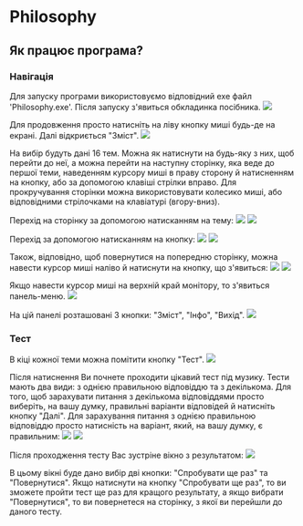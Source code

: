 # Philosophy
## Як працює програма?
### Навігація
Для запуску програми використовуємо відповідний exe файл 'Philosophy.exe'.
Після запуску з'явиться обкладинка посібника.
![](Screens/First%20Screen.png)

Для продовження просто натисніть на ліву кнопку миші будь-де на екрані. Далі відкриється "Зміст".
![](Screens/Content.png)

На вибір будуть дані 16 тем. Можна як натиснути на будь-яку з них, щоб перейти до неї, а можна перейти на наступну сторінку, яка веде до першої теми, наведенням курсору миші в праву сторону й натисненням на кнопку, або за допомогою клавіші стрілки вправо. Для прокручування сторінки можна використовувати колесико миші, або відповідними стрілочками на клавіатурі (вгору-вниз).

Перехід на сторінку за допомогою натисканням на тему:
![](Screens/Select%20Theme.png)
![](Screens/Selected%20Theme.png)

Перехід за допомогою натисканням на кнопку:
![](Screens/Switch%20Screen.png)
![](Screens/Switched%20Screen.png)

Також, відповідно, щоб повернутися на попередню сторінку, можна навести курсор миші наліво й натиснути на кнопку, що з'явиться:
![](Screens/Back.png)
![](Screens/Switched%20Back.png)

Якщо навести курсор миші на верхній край монітору, то з'явиться панель-меню.
![](Screens/PanelEntrance.png)

На цій панелі розташовані 3 кнопки: "Зміст", "Інфо", "Вихід".
![](Screens/Panel.png)

### Тест
В кіці кожної теми можна помітити кнопку "Тест".
![](Screens/TestButton.png)

Після натиснення Ви почнете проходити цікавий тест під музику. Тести мають два види: з однією правильною відповіддю та з декількома. Для того, щоб зарахувати питання з декількома відповіддями просто виберіть, на вашу думку, правильні варіанти відповідей й натисніть кнопку "Далі". Для зарахування питання з однією правильною відповіддю просто натисність на варіант, який, на вашу думку, є правильним:
![](Screens/TestAFewAnswers.png)
![](Screens/TestAnswer.png)

Після проходження тесту Вас зустріне вікно з результатом:
![](Screens/Result.png)

В цьому вікні буде дано вибір дві кнопки: "Спробувати ще раз" та "Повернутися". Якщо натиснути на кнопку "Спробувати ще раз", то ви зможете пройти тест ще раз для кращого результату, а якщо вибрати "Повернутися", то ви повернетеся на сторінку, з якої ви перейшли до даного тесту.
